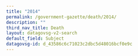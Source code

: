 ```yaml
---
title: "2014"
permalink: /government-gazette/death/2014/
description: ""
third_nav_title: Death
layout: datagovsg-v2-search
default_field: Subject
datagovsg-id: d_43586c6c71023c2dbc5d48016bcf0e9c
---
```

